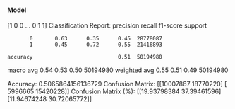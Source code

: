 #### Model
[1 0 0 ... 0 1 1]
Classification Report:
              precision    recall  f1-score   support

           0       0.63      0.35      0.45  28778087
           1       0.45      0.72      0.55  21416893

    accuracy                           0.51  50194980
   macro avg       0.54      0.53      0.50  50194980
weighted avg       0.55      0.51      0.49  50194980

Accuracy: 0.5065864156136729
Confusion Matrix:
[[10007867 18770220]
 [ 5996665 15420228]]
Confusion Matrix (%):
[[19.93798384 37.39461596]
 [11.94674248 30.72065772]]
